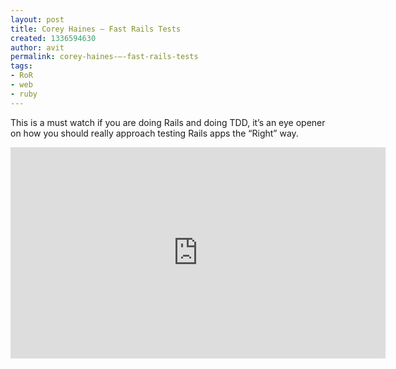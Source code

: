 ```yaml
---
layout: post
title: Corey Haines – Fast Rails Tests
created: 1336594630
author: avit
permalink: corey-haines-–-fast-rails-tests
tags:
- RoR
- web
- ruby
---
```

<p>This is a must watch if you are doing Rails and doing TDD, it’s an eye opener on how you should really approach testing Rails apps the “Right” way.</p>
<p><iframe src="http://player.vimeo.com/video/30893836" frameborder="0" width="600" height="338"></iframe></p>
